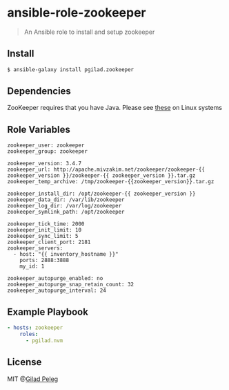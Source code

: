 # ansible-role-zookeeper

> An Ansible role to install and setup zookeeper

## Install

```bash
$ ansible-galaxy install pgilad.zookeeper
```

## Dependencies

ZooKeeper requires that you have Java. Please see [these](http://askubuntu.com/questions/48468/how-do-i-install-java) on Linux systems

## Role Variables

```
zookeeper_user: zookeeper
zookeeper_group: zookeeper

zookeeper_version: 3.4.7
zookeeper_url: http://apache.mivzakim.net/zookeeper/zookeeper-{{ zookeeper_version }}/zookeeper-{{ zookeeper_version }}.tar.gz
zookeeper_temp_archive: /tmp/zookeeper-{{zookeeper_version}}.tar.gz

zookeeper_install_dir: /opt/zookeeper-{{ zookeeper_version }}
zookeeper_data_dir: /var/lib/zookeeper
zookeeper_log_dir: /var/log/zookeeper
zookeeper_symlink_path: /opt/zookeeper

zookeeper_tick_time: 2000
zookeeper_init_limit: 10
zookeeper_sync_limit: 5
zookeeper_client_port: 2181
zookeeper_servers:
  - host: "{{ inventory_hostname }}"
    ports: 2888:3888
    my_id: 1

zookeeper_autopurge_enabled: no
zookeeper_autopurge_snap_retain_count: 32
zookeeper_autopurge_interval: 24
```

## Example Playbook

```yml
- hosts: zookeeper
    roles:
      - pgilad.nvm
```

## License

MIT @[Gilad Peleg](http://giladpeleg.com)
